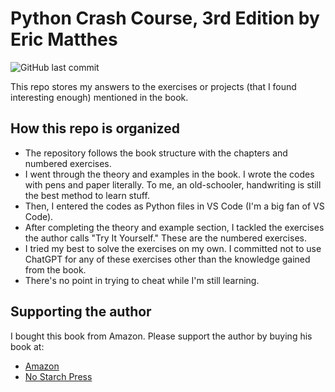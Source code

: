 # Python Crash Course, 3rd Edition by Eric Matthes

![GitHub last commit](https://img.shields.io/github/last-commit/longnca/Python-Crash-Course-3e-Matthes)

This repo stores my answers to the exercises or projects (that I found interesting enough) mentioned in the book.

## How this repo is organized

- The repository follows the book structure with the chapters and numbered exercises.
- I went through the theory and examples in the book. I wrote the codes with pens and paper literally. To me, an old-schooler, handwriting is still the best method to learn stuff.
- Then, I entered the codes as Python files in VS Code (I'm a big fan of VS Code).
- After completing the theory and example section, I tackled the exercises the author calls "Try It Yourself." These are the numbered exercises.
- I tried my best to solve the exercises on my own. I committed not to use ChatGPT for any of these exercises other than the knowledge gained from the book.
- There's no point in trying to cheat while I'm still learning.

## Supporting the author

I bought this book from Amazon. Please support the author by buying his book at:

- [Amazon](https://www.amazon.ca/Python-Crash-Course-Eric-Matthes/dp/1718502702)
- [No Starch Press](https://nostarch.com/python-crash-course-3rd-edition)